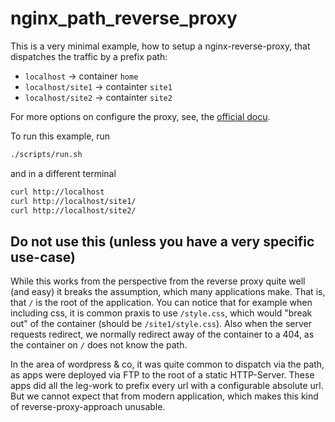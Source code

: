 nginx_path_reverse_proxy
========================

This is a very minimal example, how to setup a nginx-reverse-proxy, 
that dispatches the traffic by a prefix path:

* `localhost` -> container `home`
* `localhost/site1` -> containter `site1`
* `localhost/site2` -> containter `site2`

For more options on configure the proxy, see, the [official docu](https://docs.nginx.com/nginx/admin-guide/web-server/reverse-proxy/).

To run this example, run

```bash
./scripts/run.sh
```

and in a different terminal

```bash
curl http://localhost
curl http://localhost/site1/
curl http://localhost/site2/
```

## Do not use this (unless you have a very specific use-case)

While this works from the perspective from the reverse proxy quite well (and easy) it breaks the 
assumption, which many applications make. That is, that `/` is the root of the application. You 
can notice that for example when including css, it is common praxis to use `/style.css`, which 
would "break out" of the container (should be `/site1/style.css`). Also when the server requests 
redirect, we normally redirect away of the container to a 404, as the container on `/` does not 
know the path. 

In the area of wordpress & co, it was quite common to dispatch via the path, as apps were deployed
via FTP to the root of a static HTTP-Server. These apps did all the leg-work to prefix every url 
with a configurable absolute url. But we cannot expect that from modern application, which makes 
this kind of reverse-proxy-approach unusable. 


